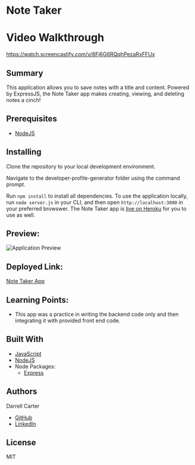 # Note Taker

# Video Walkthrough
https://watch.screencastify.com/v/8Fj6G6RQqhPezaRxFFUx



## Summary
This  application allows you to save notes with a title and content. Powered by ExpressJS, the Note Taker app makes creating, viewing, and deleting notes a cinch!

## Prerequisites
* [NodeJS](https://nodejs.org/)

## Installing

Clone the repository to your local development environment.


Navigate to the developer-profile-generator folder using the command prompt.

Run `npm install` to install all dependencies. To use the application locally, run `node server.js` in your CLI, and then open `http://localhost:3000` in your preferred browswer. The Note Taker app is [live on Heroku](https://tranquil-cove-04314.herokuapp.com/) for you to use as well.

## Preview:
![Application Preview](demo.gif)

## Deployed Link:
[Note Taker App](https://tranquil-cove-04314.herokuapp.com/)

## Learning Points:
* This app was a practice in writing the backend code only and then integrating it with provided front end code.


## Built With
* [JavaScript](https://developer.mozilla.org/en-US/docs/Web/JavaScript)
* [NodeJS](https://nodejs.org/)
* Node Packages:
    * [Express](https://www.npmjs.com/package/express)

## Authors
Darrell Carter
* [GitHub](https://github.com/dcarter45)
* [LinkedIn](https://www.linkedin.com/in/darrell-carter-5030a3a9/)

## License
MIT